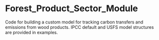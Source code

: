# Forest_Product_Sector_Module
Code for building a custom model for tracking carbon transfers and emissions from wood products. IPCC default and USFS model structures are provided in examples.

